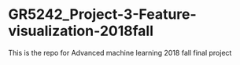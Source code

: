 # GR5242_Project-3-Feature-visualization-2018fall
This is the repo for Advanced machine learning 2018 fall final project
